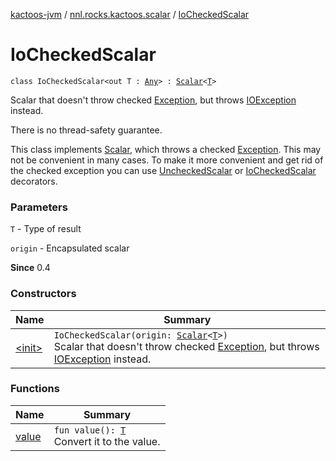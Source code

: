 [kactoos-jvm](../../index.md) / [nnl.rocks.kactoos.scalar](../index.md) / [IoCheckedScalar](./index.md)

# IoCheckedScalar

`class IoCheckedScalar<out T : `[`Any`](https://kotlinlang.org/api/latest/jvm/stdlib/kotlin/-any/index.html)`> : `[`Scalar`](../../nnl.rocks.kactoos/-scalar/index.md)`<`[`T`](index.md#T)`>`

Scalar that doesn't throw checked [Exception](https://kotlinlang.org/api/latest/jvm/stdlib/kotlin/-exception/index.html), but throws
[IOException](http://docs.oracle.com/javase/8/docs/api/java/io/IOException.html) instead.

There is no thread-safety guarantee.

This class implements [Scalar](../../nnl.rocks.kactoos/-scalar/index.md), which throws a checked
[Exception](https://kotlinlang.org/api/latest/jvm/stdlib/kotlin/-exception/index.html). This may not be convenient in many cases. To make
it more convenient and get rid of the checked exception you can
use [UncheckedScalar](../-unchecked-scalar/index.md) or [IoCheckedScalar](./index.md) decorators.

### Parameters

`T` - Type of result

`origin` - Encapsulated scalar

**Since**
0.4

### Constructors

| Name | Summary |
|---|---|
| [&lt;init&gt;](-init-.md) | `IoCheckedScalar(origin: `[`Scalar`](../../nnl.rocks.kactoos/-scalar/index.md)`<`[`T`](index.md#T)`>)`<br>Scalar that doesn't throw checked [Exception](https://kotlinlang.org/api/latest/jvm/stdlib/kotlin/-exception/index.html), but throws [IOException](http://docs.oracle.com/javase/8/docs/api/java/io/IOException.html) instead. |

### Functions

| Name | Summary |
|---|---|
| [value](value.md) | `fun value(): `[`T`](index.md#T)<br>Convert it to the value. |
